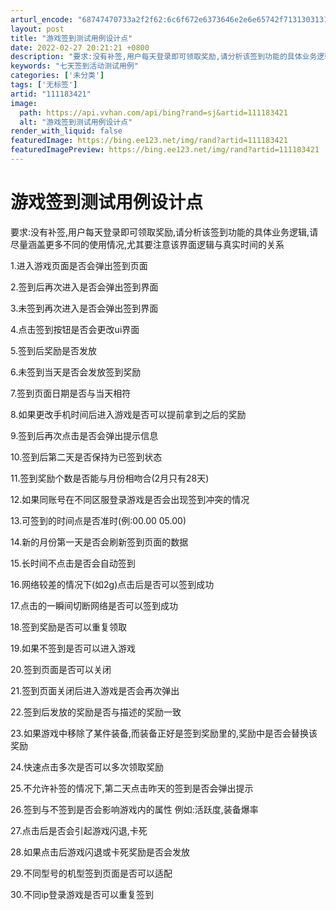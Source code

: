 ```yaml
---
arturl_encode: "68747470733a2f2f62:6c6f672e6373646e2e6e65742f71313031313333343030322f:61727469636c652f64657461696c732f313131313833343231"
layout: post
title: "游戏签到测试用例设计点"
date: 2022-02-27 20:21:21 +0800
description: "要求:没有补签,用户每天登录即可领取奖励,请分析该签到功能的具体业务逻辑,请尽量涵盖更多不同的使用情"
keywords: "七天签到活动测试用例"
categories: ['未分类']
tags: ['无标签']
artid: "111183421"
image:
  path: https://api.vvhan.com/api/bing?rand=sj&artid=111183421
  alt: "游戏签到测试用例设计点"
render_with_liquid: false
featuredImage: https://bing.ee123.net/img/rand?artid=111183421
featuredImagePreview: https://bing.ee123.net/img/rand?artid=111183421
---
```


# 游戏签到测试用例设计点

要求:没有补签,用户每天登录即可领取奖励,请分析该签到功能的具体业务逻辑,请尽量涵盖更多不同的使用情况,尤其要注意该界面逻辑与真实时间的关系

1.进入游戏页面是否会弹出签到页面
  
2.签到后再次进入是否会弹出签到界面
  
3.未签到再次进入是否会弹出签到界面
  
4.点击签到按钮是否会更改ui界面
  
5.签到后奖励是否发放
  
6.未签到当天是否会发放签到奖励
  
7.签到页面日期是否与当天相符
  
8.如果更改手机时间后进入游戏是否可以提前拿到之后的奖励
  
9.签到后再次点击是否会弹出提示信息
  
10.签到后第二天是否保持为已签到状态
  
11.签到奖励个数是否能与月份相吻合(2月只有28天)
  
12.如果同账号在不同区服登录游戏是否会出现签到冲突的情况
  
13.可签到的时间点是否准时(例:00.00 05.00)
  
14.新的月份第一天是否会刷新签到页面的数据
  
15.长时间不点击是否会自动签到
  
16.网络较差的情况下(如2g)点击后是否可以签到成功
  
17.点击的一瞬间切断网络是否可以签到成功
  
18.签到奖励是否可以重复领取
  
19.如果不签到是否可以进入游戏
  
20.签到页面是否可以关闭
  
21.签到页面关闭后进入游戏是否会再次弹出
  
22.签到后发放的奖励是否与描述的奖励一致
  
23.如果游戏中移除了某件装备,而装备正好是签到奖励里的,奖励中是否会替换该奖励
  
24.快速点击多次是否可以多次领取奖励
  
25.不允许补签的情况下,第二天点击昨天的签到是否会弹出提示
  
26.签到与不签到是否会影响游戏内的属性 例如:活跃度,装备爆率
  
27.点击后是否会引起游戏闪退,卡死
  
28.如果点击后游戏闪退或卡死奖励是否会发放
  
29.不同型号的机型签到页面是否可以适配
  
30.不同ip登录游戏是否可以重复签到